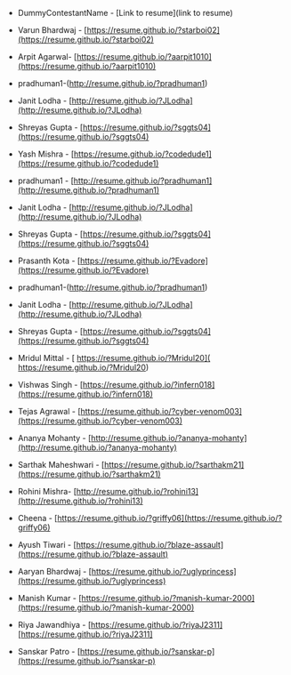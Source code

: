 * DummyContestantName - [Link to resume](link to resume)
* Varun Bhardwaj - [https://resume.github.io/?starboi02](https://resume.github.io/?starboi02)
* Arpit Agarwal- [https://resume.github.io/?aarpit1010](https://resume.github.io/?aarpit1010)
* pradhuman1-(http://resume.github.io/?pradhuman1)
* Janit Lodha - [http://resume.github.io/?JLodha](http://resume.github.io/?JLodha)
* Shreyas Gupta - [https://resume.github.io/?sggts04](https://resume.github.io/?sggts04)
* Yash Mishra - [https://resume.github.io/?codedude1](https://resume.github.io/?codedude1)
* pradhuman1 - [http://resume.github.io/?pradhuman1](http://resume.github.io/?pradhuman1)
* Janit Lodha - [http://resume.github.io/?JLodha](http://resume.github.io/?JLodha)
* Shreyas Gupta - [https://resume.github.io/?sggts04](https://resume.github.io/?sggts04)
* Prasanth Kota - [https://resume.github.io/?Evadore](https://resume.github.io/?Evadore)
* pradhuman1-(http://resume.github.io/?pradhuman1)
* Janit Lodha - [http://resume.github.io/?JLodha](http://resume.github.io/?JLodha)
* Shreyas Gupta - [https://resume.github.io/?sggts04](https://resume.github.io/?sggts04)
* Mridul Mittal - [ https://resume.github.io/?Mridul20]( https://resume.github.io/?Mridul20)
* Vishwas Singh - [https://resume.github.io/?infern018](https://resume.github.io/?infern018)
* Tejas Agrawal - [https://resume.github.io/?cyber-venom003](https://resume.github.io/?cyber-venom003)
* Ananya Mohanty - [http://resume.github.io/?ananya-mohanty](http://resume.github.io/?ananya-mohanty)
* Sarthak Maheshwari - [https://resume.github.io/?sarthakm21](https://resume.github.io/?sarthakm21) 
* Rohini Mishra- [http://resume.github.io/?rohini13](http://resume.github.io/?rohini13)
* Cheena - [https://resume.github.io/?griffy06](https://resume.github.io/?griffy06)
* Ayush Tiwari - [https://resume.github.io/?blaze-assault](https://resume.github.io/?blaze-assault)
* Aaryan Bhardwaj - [https://resume.github.io/?uglyprincess](https://resume.github.io/?uglyprincess)

* Manish Kumar - [https://resume.github.io/?manish-kumar-2000](https://resume.github.io/?manish-kumar-2000)


* Riya Jawandhiya - [https://resume.github.io/?riyaJ2311][https://resume.github.io/?riyaJ2311]
* Sanskar Patro - [https://resume.github.io/?sanskar-p](https://resume.github.io/?sanskar-p)




